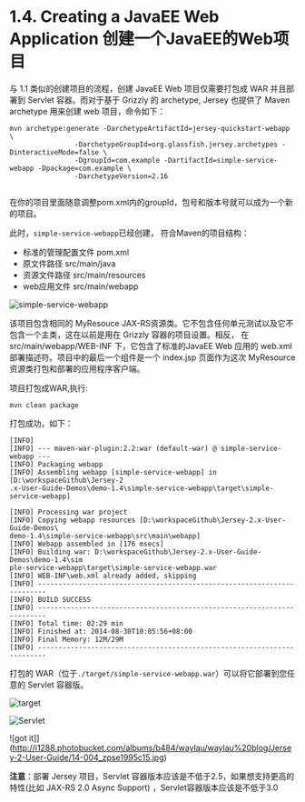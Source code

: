 1.4. Creating a JavaEE Web Application 创建一个JavaEE的Web项目
========================

与 1.1 类似的创建项目的流程，创建 JavaEE Web 项目仅需要打包成 WAR 并且部署到 Servlet 容器。而对于基于 Grizzly 的 archetype,
 Jersey 也提供了 Maven archetype 用来创建 web 项目，命令如下：

```
mvn archetype:generate -DarchetypeArtifactId=jersey-quickstart-webapp \
                -DarchetypeGroupId=org.glassfish.jersey.archetypes -DinteractiveMode=false \
                -DgroupId=com.example -DartifactId=simple-service-webapp -Dpackage=com.example \
                -DarchetypeVersion=2.16
                
```
在你的项目里面随意调整pom.xml内的groupId，包号和版本号就可以成为一个新的项目。

此时，`simple-service-webapp`已经创建， 符合Maven的项目结构：

* 标准的管理配置文件 pom.xml
* 原文件路径 src/main/java
* 资源文件路径 src/main/resources
* web应用文件 src/main/webapp

![simple-service-webapp](http://i1288.photobucket.com/albums/b484/waylau/waylau%20blog/Jersey-2-User-Guide/14-001_zps51654e50.jpg)


该项目包含相同的 MyResouce JAX-RS资源类。它不包含任何单元测试以及它不包含一个主类，这在以前是用在 Grizzly 容器的项目设置。相反， 在 src/main/webapp/WEB-INF 下，它包含了标准的JavaEE Web 应用的 web.xml 部署描述符。项目中的最后一个组件是一个 index.jsp 页面作为这次 MyResource  资源类打包和部署的应用程序客户端。

项目打包成WAR,执行:

	mvn clean package

打包成功，如下：
	
	[INFO]
	[INFO] --- maven-war-plugin:2.2:war (default-war) @ simple-service-webapp ---
	[INFO] Packaging webapp
	[INFO] Assembling webapp [simple-service-webapp] in [D:\workspaceGithub\Jersey-2
	.x-User-Guide-Demos\demo-1.4\simple-service-webapp\target\simple-service-webapp]
	
	[INFO] Processing war project
	[INFO] Copying webapp resources [D:\workspaceGithub\Jersey-2.x-User-Guide-Demos\
	demo-1.4\simple-service-webapp\src\main\webapp]
	[INFO] Webapp assembled in [176 msecs]
	[INFO] Building war: D:\workspaceGithub\Jersey-2.x-User-Guide-Demos\demo-1.4\sim
	ple-service-webapp\target\simple-service-webapp.war
	[INFO] WEB-INF\web.xml already added, skipping
	[INFO] ------------------------------------------------------------------------
	[INFO] BUILD SUCCESS
	[INFO] ------------------------------------------------------------------------
	[INFO] Total time: 02:29 min
	[INFO] Finished at: 2014-08-30T10:05:56+08:00
	[INFO] Final Memory: 12M/29M
	[INFO] ------------------------------------------------------------------------

打包的 WAR（位于`./target/simple-service-webapp.war`）可以将它部署到您任意的 Servlet 容器版。
 
![target](http://i1288.photobucket.com/albums/b484/waylau/waylau%20blog/Jersey-2-User-Guide/14-002_zps4abe828a.jpg)

![Servlet](http://i1288.photobucket.com/albums/b484/waylau/waylau%20blog/Jersey-2-User-Guide/14-003_zpsea860000.jpg)

![got it]](http://i1288.photobucket.com/albums/b484/waylau/waylau%20blog/Jersey-2-User-Guide/14-004_zpse1995c15.jpg)

**注意**：部署 Jersey 项目，Servlet 容器版本应该是不低于2.5，如果想支持更高的特性(比如 JAX-RS 2.0 Async Support) ，Servlet容器版本应该是不低于3.0
